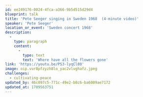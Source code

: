 ```yaml
---
id: ee249176-0024-4fca-a366-9b5d515d29d4
blueprint: talk
title: 'Pete Seeger singing in Sweden 1968  (4-minute video)'
speaker: 'Pete Seeger'
location_or_event: 'Sweden concert 1968'
description:
  -
    type: paragraph
    content:
      -
        type: text
        text: 'Where have all the flowers gone'
link: 'https://youtu.be/PS3-lyqCl80'
image: oip.vur8pfzyzh8lo_yac2vlvghafz.jpeg
challenges:
  - cultivating-peace
updated_by: 46c097c5-771c-49e2-b8c6-ba6009ae7172
updated_at: 1709563751
---
```

